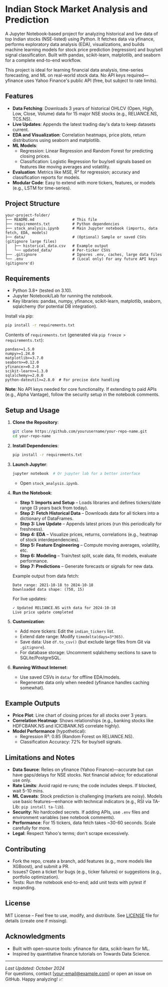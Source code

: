 # Indian Stock Market Analysis and Prediction

A Jupyter Notebook-based project for analyzing historical and live data of top Indian stocks (NSE-listed) using Python. It fetches data via yfinance, performs exploratory data analysis (EDA), visualizations, and builds machine learning models for stock price prediction (regression) and buy/sell signal classification. Built with pandas, scikit-learn, matplotlib, and seaborn for a complete end-to-end workflow.

This project is ideal for learning financial data analysis, time-series forecasting, and ML on real-world stock data. No API keys required—yfinance uses Yahoo Finance's public API (free, but subject to rate limits).

## Features
- **Data Fetching**: Downloads 3 years of historical OHLCV (Open, High, Low, Close, Volume) data for 15 major NSE stocks (e.g., RELIANCE.NS, TCS.NS).
- **Live Updates**: Appends the latest trading day's data to keep datasets current.
- **EDA and Visualization**: Correlation heatmaps, price plots, return distributions using seaborn and matplotlib.
- **ML Models**:
  - Regression: Linear Regression and Random Forest for predicting closing prices.
  - Classification: Logistic Regression for buy/sell signals based on features like moving averages and volatility.
- **Evaluation**: Metrics like MSE, R² for regression; accuracy and classification reports for models.
- **Modular Code**: Easy to extend with more tickers, features, or models (e.g., LSTM for time-series).

## Project Structure
```
your-project-folder/
├── README.md                 # This file
├── requirements.txt          # Python dependencies
├── stock_analysis.ipynb      # Main Jupyter notebook (imports, data fetch, EDA, models)
├── data/                     # (Optional) Sample or saved CSVs (gitignore large files)
│   ├── historical_data.csv   # Example output
│   └── updated_data/         # Per-ticker CSVs
├── .gitignore                # Ignores .env, caches, large data files
└── .env                      # (Local only) For any future API keys (gitignore'd)
```

## Requirements
- Python 3.8+ (tested on 3.10).
- Jupyter Notebook/Lab for running the notebook.
- Key libraries: pandas, numpy, yfinance, scikit-learn, matplotlib, seaborn, sqlalchemy (for potential DB integration).

Install via pip:
```bash
pip install -r requirements.txt
```

Contents of `requirements.txt` (generated via `pip freeze > requirements.txt`):
```
pandas>=1.5.0
numpy>=1.24.0
matplotlib>=3.7.0
seaborn>=0.12.0
yfinance>=0.2.0
scikit-learn>=1.3.0
sqlalchemy>=2.0.0
python-dateutil>=2.8.0  # For precise date handling
```

**Note**: No API keys needed for core functionality. If extending to paid APIs (e.g., Alpha Vantage), follow the security setup in the notebook comments.

## Setup and Usage
1. **Clone the Repository**:
   ```bash
   git clone https://github.com/yourusername/your-repo-name.git
   cd your-repo-name
   ```

2. **Install Dependencies**:
   ```bash
   pip install -r requirements.txt
   ```

3. **Launch Jupyter**:
   ```bash
   jupyter notebook  # Or jupyter lab for a better interface
   ```
   - Open `stock_analysis.ipynb`.

4. **Run the Notebook**:
   - **Step 1: Imports and Setup** – Loads libraries and defines tickers/date range (3 years back from today).
   - **Step 2: Fetch Historical Data** – Downloads data for all tickers into a dictionary of DataFrames.
   - **Step 3: Live Update** – Appends latest prices (run this periodically for freshness).
   - **Step 4: EDA** – Visualize prices, returns, correlations (e.g., heatmap of stock interdependencies).
   - **Step 5: Feature Engineering** – Compute moving averages, volatility, etc.
   - **Step 6: Modeling** – Train/test split, scale data, fit models, evaluate performance.
   - **Step 7: Predictions** – Generate forecasts or signals for new data.

   Example output from data fetch:
   ```
   Date range: 2021-10-18 to 2024-10-18
   Downloaded data shape: (750, 15)
   ```

   For live updates:
   ```
   ✓ Updated RELIANCE.NS with data for 2024-10-18
   Live price update completed
   ```

5. **Customization**:
   - Add more tickers: Edit the `indian_tickers` list.
   - Extend date range: Modify `timedelta(days=3*365)`.
   - Save data: Use `df.to_csv()` (but exclude large files from Git via `.gitignore`).
   - For database storage: Uncomment sqlalchemy sections to save to SQLite/PostgreSQL.

6. **Running Without Internet**:
   - Use saved CSVs in `data/` for offline EDA/models.
   - Regenerate data only when needed (yfinance handles caching somewhat).

## Example Outputs
- **Price Plot**: Line chart of closing prices for all stocks over 3 years.
- **Correlation Heatmap**: Shows relationships (e.g., banking stocks like HDFCBANK.NS and ICICIBANK.NS correlate highly).
- **Model Performance** (hypothetical):
  - Regression R²: 0.85 (Random Forest on RELIANCE.NS).
  - Classification Accuracy: 72% for buy/sell signals.

## Limitations and Notes
- **Data Source**: Relies on yfinance (Yahoo Finance)—accurate but can have gaps/delays for NSE stocks. Not financial advice; for educational use only.
- **Rate Limits**: Avoid rapid re-runs; the code includes sleeps. If blocked, wait 5-10 mins.
- **ML Caveats**: Stock prediction is challenging (markets are noisy). Models use basic features—enhance with technical indicators (e.g., RSI via TA-Lib: `pip install ta-lib`).
- **Security**: No hardcoded secrets. If adding APIs, use `.env` files and environment variables (see notebook comments).
- **Performance**: For 15 tickers, data fetch takes ~30-60 seconds. Scale carefully for more.
- **Legal**: Respect Yahoo's terms; don't scrape excessively.

## Contributing
- Fork the repo, create a branch, add features (e.g., more models like XGBoost), and submit a PR.
- Issues? Open a ticket for bugs (e.g., ticker failures) or suggestions (e.g., portfolio optimization).
- Tests: Run the notebook end-to-end; add unit tests with pytest if expanding.

## License
MIT License – Feel free to use, modify, and distribute. See [LICENSE](LICENSE) file for details (create one if missing).

## Acknowledgments
- Built with open-source tools: yfinance for data, scikit-learn for ML.
- Inspired by quantitative finance tutorials on Towards Data Science.

---

*Last Updated: October 2024*  
For questions, contact [your-email@example.com] or open an issue on GitHub. Happy analyzing! 📈
